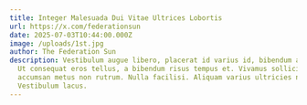 ```yaml
---
title: Integer Malesuada Dui Vitae Ultrices Lobortis
url: https://x.com/federationsun
date: 2025-07-03T10:44:00.000Z
image: /uploads/1st.jpg
author: The Federation Sun
description: Vestibulum augue libero, placerat id varius id, bibendum at erat.
  Ut consequat eros tellus, a bibendum risus tempus et. Vivamus sollicitudin
  accumsan metus non rutrum. Nulla facilisi. Aliquam varius ultricies neque.
  Vestibulum lacus.
---
```

